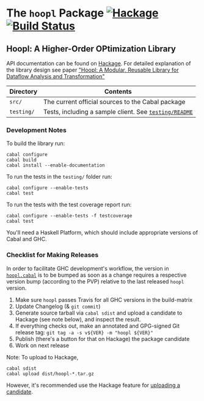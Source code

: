 The `hoopl` Package  [![Hackage](https://img.shields.io/hackage/v/hoopl.svg)](https://hackage.haskell.org/package/hoopl) [![Build Status](https://travis-ci.org/haskell/hoopl.svg)](https://travis-ci.org/haskell/hoopl)
===================

## Hoopl: A Higher-Order OPtimization Library

API documentation can be found on
[Hackage](https://hackage.haskell.org/package/hoopl).  For detailed explanation
of the library design see paper ["Hoopl: A Modular, Reusable Library for
Dataflow Analysis and
Transformation"](http://research.microsoft.com/en-us/um/people/simonpj/Papers/c--/hoopl-haskell10.pdf)

| Directory      | Contents
| -------------- | ---------
| `src/`         | The current official sources to the Cabal package
| `testing/`     | Tests, including a sample client.  See [`testing/README`](testing/README)

### Development Notes

To build the library run:

    cabal configure
    cabal build
    cabal install --enable-documentation

To run the tests in the `testing/` folder run:

    cabal configure --enable-tests
    cabal test

To run the tests with the test coverage report run:

    cabal configure --enable-tests -f testcoverage
    cabal test

You'll need a Haskell Platform, which should include appropriate
versions of Cabal and GHC.

### Checklist for Making Releases

In order to facilitate GHC development's workflow, the version in [`hoopl.cabal`](hoopl.cabal) is to be bumped as soon as a change requires a respective version bump (according to the PVP) relative to the last released `hoopl` version.

1. Make sure `hoopl` passes Travis for all GHC versions in the build-matrix
2. Update Changelog (& `git commit`)
3. Generate source tarball via `cabal sdist` and upload a candidate to Hackage (see note below), and inspect the result. 
4. If everything checks out, make an annotated and GPG-signed Git release tag: `git tag -a -s v${VER} -m "hoopl ${VER}"`
5. Publish (there's a button for that on Hackage) the package candidate
6. Work on next release

Note: To upload to Hackage,

    cabal sdist
    cabal upload dist/hoopl-*.tar.gz

However, it's recommended use the Hackage feature for
[uploading a candidate](http://hackage.haskell.org/packages/candidates/upload).
